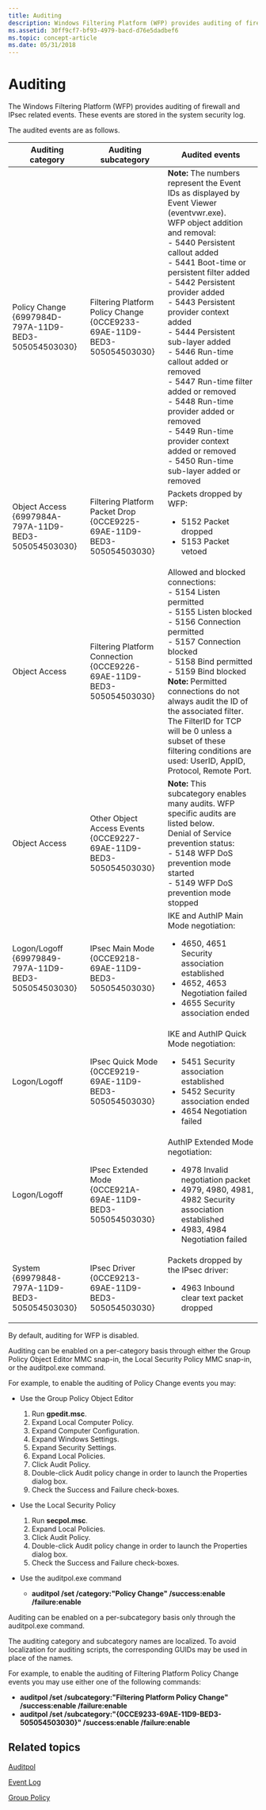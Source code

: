 ```yaml
---
title: Auditing
description: Windows Filtering Platform (WFP) provides auditing of firewall and IPsec related events.
ms.assetid: 30ff9cf7-bf93-4979-bacd-d76e5dadbef6
ms.topic: concept-article
ms.date: 05/31/2018
---
```


# Auditing

The Windows Filtering Platform (WFP) provides auditing of firewall and IPsec related events. These events are stored in the system security log.

The audited events are as follows.




| Auditing category | Auditing subcategory | Audited events | 
|-------------------|----------------------|----------------|
| Policy Change<br> {6997984D-797A-11D9-BED3-505054503030}<br> | Filtering Platform Policy Change<br> {0CCE9233-69AE-11D9-BED3-505054503030}<br> |  **Note:** The numbers represent the Event IDs as displayed by Event Viewer (eventvwr.exe).<br> WFP object addition and removal:<br>- 5440 Persistent callout added<br>- 5441 Boot-time or persistent filter added<br>- 5442 Persistent provider added<br>- 5443 Persistent provider context added<br>- 5444 Persistent sub-layer added<br>- 5446 Run-time callout added or removed<br>- 5447 Run-time filter added or removed<br>- 5448 Run-time provider added or removed<br>- 5449 Run-time provider context added or removed<br>- 5450 Run-time sub-layer added or removed<br> | 
| Object Access<br /> {6997984A-797A-11D9-BED3-505054503030}<br /> | Filtering Platform Packet Drop <br /> {0CCE9225-69AE-11D9-BED3-505054503030}<br /> | Packets dropped by WFP:<br /><ul><li>5152 Packet dropped</li><li>5153 Packet vetoed</li></ul> | 
| Object Access<br> | Filtering Platform Connection <br> {0CCE9226-69AE-11D9-BED3-505054503030}<br> | Allowed and blocked connections:<br>- 5154 Listen permitted<br>- 5155 Listen blocked<br>- 5156 Connection permitted<br>- 5157 Connection blocked<br>- 5158 Bind permitted<br>- 5159 Bind blocked<br> **Note:** Permitted connections do not always audit the ID of the associated filter. The FilterID for TCP will be 0 unless a subset of these filtering conditions are used: UserID, AppID, Protocol, Remote Port.<br> | 
| Object Access<br> | Other Object Access Events<br> {0CCE9227-69AE-11D9-BED3-505054503030}<br> |  **Note:** This subcategory enables many audits. WFP specific audits are listed below.<br> Denial of Service prevention status:<br>- 5148 WFP DoS prevention mode started<br>- 5149 WFP DoS prevention mode stopped<br> | 
| Logon/Logoff<br /> {69979849-797A-11D9-BED3-505054503030}<br /> | IPsec Main Mode<br /> {0CCE9218-69AE-11D9-BED3-505054503030}<br /> | IKE and AuthIP Main Mode negotiation:<br /><ul><li>4650, 4651 Security association established</li><li>4652, 4653 Negotiation failed</li><li>4655 Security association ended</li></ul> | 
| Logon/Logoff<br /> | IPsec Quick Mode <br /> {0CCE9219-69AE-11D9-BED3-505054503030}<br /> | IKE and AuthIP Quick Mode negotiation:<br /><ul><li>5451 Security association established</li><li>5452 Security association ended</li><li>4654 Negotiation failed</li></ul> | 
| Logon/Logoff <br /> | IPsec Extended Mode<br /> {0CCE921A-69AE-11D9-BED3-505054503030}<br /> | AuthIP Extended Mode negotiation:<br /><ul><li>4978 Invalid negotiation packet</li><li>4979, 4980, 4981, 4982 Security association established</li><li>4983, 4984 Negotiation failed</li></ul> | 
| System<br /> {69979848-797A-11D9-BED3-505054503030}<br /> | IPsec Driver<br /> {0CCE9213-69AE-11D9-BED3-505054503030}<br /> | Packets dropped by the IPsec driver:<br /><ul><li>4963 Inbound clear text packet dropped</li></ul> | 




 

By default, auditing for WFP is disabled.

Auditing can be enabled on a per-category basis through either the Group Policy Object Editor MMC snap-in, the Local Security Policy MMC snap-in, or the auditpol.exe command.

For example, to enable the auditing of Policy Change events you may:

-   Use the Group Policy Object Editor

    1.  Run **gpedit.msc**.
    2.  Expand Local Computer Policy.
    3.  Expand Computer Configuration.
    4.  Expand Windows Settings.
    5.  Expand Security Settings.
    6.  Expand Local Policies.
    7.  Click Audit Policy.
    8.  Double-click Audit policy change in order to launch the Properties dialog box.
    9.  Check the Success and Failure check-boxes.

-   Use the Local Security Policy

    1.  Run **secpol.msc**.
    2.  Expand Local Policies.
    3.  Click Audit Policy.
    4.  Double-click Audit policy change in order to launch the Properties dialog box.
    5.  Check the Success and Failure check-boxes.

-   Use the auditpol.exe command

    -   **auditpol /set /category:"Policy Change" /success:enable /failure:enable**

Auditing can be enabled on a per-subcategory basis only through the auditpol.exe command.

The auditing category and subcategory names are localized. To avoid localization for auditing scripts, the corresponding GUIDs may be used in place of the names.

For example, to enable the auditing of Filtering Platform Policy Change events you may use either one of the following commands:

-   **auditpol /set /subcategory:"Filtering Platform Policy Change" /success:enable /failure:enable**
-   **auditpol /set /subcategory:"{0CCE9233-69AE-11D9-BED3-505054503030}" /success:enable /failure:enable**

## Related topics

<dl> <dt>

[Auditpol](/previous-versions/windows/it-pro/windows-server-2012-R2-and-2012/cc731451(v=ws.11))
</dt> <dt>

[Event Log](/previous-versions/orphan-topics/ws.10/dd996684(v=ws.10))
</dt> <dt>

[Group Policy](/windows/deployment/deploy-whats-new)
</dt> </dl>

